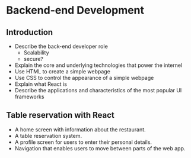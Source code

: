 # Backend-end Development

## Introduction

* Describe the back-end developer role
  * Scalability
  * secure?
* Explain the core and underlying technologies that power the internel
* Use HTML to create a simple webpage
* Use CSS to control the appearance of a simple webpage
* Explain what React is
* Describe the applications and characteristics of the most popular UI frameworks


## Table reservation with React

* A home screen with information about the restaurant.
* A table reservation system.
* A profile screen for users to enter their personal details.
* Navigation that enables users to move between parts of the web app.
